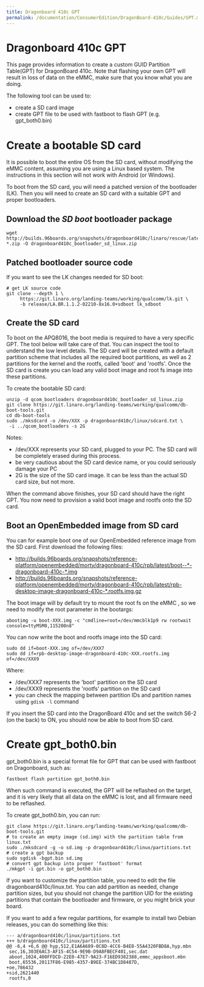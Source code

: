 ```yaml
---
title: Dragonboard 410c GPT
permalink: /documentation/ConsumerEdition/DragonBoard-410c/Guides/GPT.md/
---
```

# Dragonboard 410c GPT

This page provides information to create a custom GUID Partition Table(GPT) for DragonBoard 410c. Note that flashing your own GPT will result in loss of data on the eMMC, make sure that you know what you are doing.

The following tool can be used to:
* create a SD card image
* create GPT file to be used with fastboot to flash GPT (e.g. gpt_both0.bin)

# Create a bootable SD card

It is possible to boot the entire OS from the SD card, without modifying the eMMC content, assuming you are using a Linux based system. The instructions in this section will not work with Android (or Windows).

To boot from the SD card, you will need a patched version of the bootloader (LK). Then you will need to create an SD card with a suitable GPT and proper bootloaders.

## Download the _SD boot_ bootloader package

    wget http://builds.96boards.org/snapshots/dragonboard410c/linaro/rescue/latest/dragonboard410c_bootloader_sd_linux-*.zip -O dragonboard410c_bootloader_sd_linux.zip

## Patched bootloader source code

If you want to see the LK changes needed for SD boot:

    # get LK source code
    git clone --depth 1 \
         https://git.linaro.org/landing-teams/working/qualcomm/lk.git \
         -b release/LA.BR.1.1.2-02210-8x16.0+sdboot lk_sdboot

## Create the SD card

To boot on the APQ8016, the boot media is required to have a very specific GPT. The tool below will take care of that. You can inspect the tool to understand the low level details. The SD card will be created with a default partition scheme that includes all the required boot partitions, as well as 2 partitions for the kernel and the rootfs, called 'boot' and 'rootfs'. Once the SD card is create you can load any valid boot image and root fs image into these partitions.

To create the bootable SD card:

    unzip -d qcom_bootloaders dragonboard410c_bootloader_sd_linux.zip
    git clone https://git.linaro.org/landing-teams/working/qualcomm/db-boot-tools.git
    cd db-boot-tools
    sudo ./mksdcard -o /dev/XXX -p dragonboard410c/linux/sdcard.txt \
     -i ../qcom_bootloaders -s 2G

Notes:
* /dev/XXX represents your SD card, plugged to your PC. The SD card will be completely erased during this process.  
* be very cautious about the SD card device name, or you could seriously damage your PC
* 2G is the size of the SD card image. It can be less than the actual SD card size, but not more.

When the command above finishes, your SD card should have the right GPT. You now need to provision a valid boot image and rootfs onto the SD card.

## Boot an OpenEmbedded image from SD card

You can for example boot one of our OpenEmbedded reference image from the SD card. First download the following files:
* http://builds.96boards.org/snapshots/reference-platform/openembedded/morty/dragonboard-410c/rpb/latest/boot--*-dragonboard-410c-*.img
* http://builds.96boards.org/snapshots/reference-platform/openembedded/morty/dragonboard-410c/rpb/latest/rpb-desktop-image-dragonboard-410c-*.rootfs.img.gz

The boot image will by default try to mount the root fs on the eMMC , so we need to modify the root parameter in the bootargs:

    abootimg -u boot-XXX.img -c "cmdline=root=/dev/mmcblk1p9 rw rootwait console=ttyMSM0,115200n8"

You can now write the boot and rootfs image into the SD card:

    sudo dd if=boot-XXX.img of=/dev/XXX7
    sudo dd if=rpb-desktop-image-dragonboard-410c-XXX.rootfs.img of=/dev/XXX9

Where:
* /dev/XXX7 represents the 'boot' partition on the SD card
* /dev/XXX9 represents the 'rootfs' partition on the SD card
* you can check the mapping between partition IDs and partition names using `gdisk -l` command

If you insert the SD card into the DragonBoard 410c and set the switch S6-2 (on the back) to ON, you should now be able to boot from SD card.

# Create gpt_both0.bin

gpt_both0.bin is a special format file for GPT that can be used with fastboot on Dragonboard, such as:

    fastboot flash partition gpt_both0.bin

When such command is executed, the GPT will be reflashed on the target, and it is very likely that all data on the eMMC is lost, and all firmware need to be reflashed.

To create gpt_both0.bin, you can run:

    git clone https://git.linaro.org/landing-teams/working/qualcomm/db-boot-tools.git
    # to create an empty image (sd.img) with the partition table from linux.txt
    sudo ./mksdcard -g -o sd.img -p dragonboard410c/linux/partitions.txt
    # create a gpt backup
    sudo sgdisk -bgpt.bin sd.img
    # convert gpt backup into proper 'fastboot' format
    ./mkgpt -i gpt.bin -o gpt_both0.bin

If you want to customize the partition table, you need to edit the file dragonboard410c/linux.txt. You can add partition as needed, change partition sizes, but you should not change the partition UID for the existing partitions that contain the bootloader and firmware, or you might brick your board.

If you want to add a few regular partitions, for example to install two Debian releases, you can do something like this:

    --- a/dragonboard410c/linux/partitions.txt
    +++ b/dragonboard410c/linux/partitions.txt
    @@ -6,4 +6,6 @@ hyp,512,E1A6A689-0C8D-4CC6-B4E8-55A4320FBD8A,hyp.mbn
     sec,16,303E6AC3-AF15-4C54-9E9B-D9A8FBECF401,sec.dat
     aboot,1024,400FFDCD-22E0-47E7-9A23-F16ED9382388,emmc_appsboot.mbn
     boot,65536,20117F86-E985-4357-B9EE-374BC1D8487D,
    +oe,786432
    +sid,2621440
     rootfs,0
